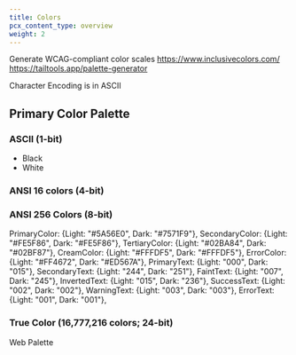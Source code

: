 ```yaml
---
title: Colors
pcx_content_type: overview
weight: 2
---
```


Generate WCAG-compliant color scales
https://www.inclusivecolors.com/
https://tailtools.app/palette-generator


Character Encoding is in ASCII
## Primary Color Palette 

### ASCII (1-bit) 
- Black 
- White

### ANSI 16 colors (4-bit)



### ANSI 256 Colors (8-bit)

PrimaryColor:       {Light: "#5A56E0", Dark: "#7571F9"},
SecondaryColor:     {Light: "#FE5F86", Dark: "#FE5F86"},
TertiaryColor:      {Light: "#02BA84", Dark: "#02BF87"},
CreamColor:         {Light: "#FFFDF5", Dark: "#FFFDF5"},
ErrorColor:         {Light: "#FF4672", Dark: "#ED567A"},
PrimaryText:        {Light: "000", Dark: "015"},
SecondaryText:      {Light: "244", Dark: "251"},
FaintText:          {Light: "007", Dark: "245"},
InvertedText:       {Light: "015", Dark: "236"},
SuccessText:        {Light: "002", Dark: "002"},
WarningText:        {Light: "003", Dark: "003"},
ErrorText:          {Light: "001", Dark: "001"},


### True Color (16,777,216 colors; 24-bit)

Web Palette





